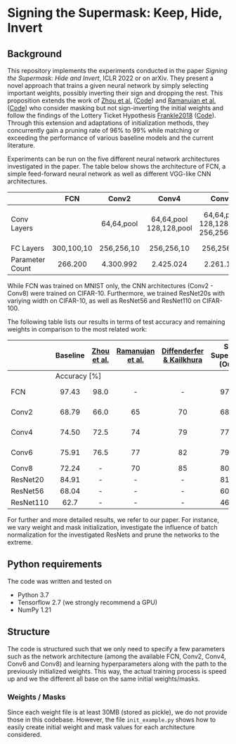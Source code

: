 # Signing the Supermask: Keep, Hide, Invert

## Background
This repository implements the experiments conducted in the paper *Signing the Supermask: Hide and Invert*, ICLR 2022 or on arXiv.
They present a novel approach that trains a given neural network by simply selecting important weights, possibly inverting their sign and dropping the rest.
This proposition extends the work of [Zhou et al.](https://arxiv.org/abs/1905.01067) ([Code](https://github.com/uber-research/deconstructing-lottery-tickets)) and [Ramanujan et al.](https://arxiv.org/abs/1911.13299) ([Code](https://github.com/allenai/hidden-networks)) who consider masking but not sign-inverting the initial weights and follow the findings of the Lottery Ticket Hypothesis [Frankle2018](https://arxiv.org/abs/1803.03635) ([Code](https://github.com/google-research/lottery-ticket-hypothesis)).
Through this extension and adaptations of initialization methods, they concurrently gain a pruning rate of 96% to 99% while matching or exceeding the performance of various baseline models and the current literature.

Experiments can be run on the five different neural network architectures investigated in the paper. The table below shows the architecture of FCN, a simple feed-forward neural network as well as different VGG-like CNN architectures.

|             | FCN | Conv2 | Conv4 | Conv6 | Conv8 |
|------------ | :-: | :---: | :---: | :---: | :---: |
| Conv <br/> Layers | | 64,64,pool | 64,64,pool <br/> 128,128,pool | 64,64,pool <br/> 128,128,pool <br/> 256,256,pool | 64,64,pool <br/> 128,128,pool <br/> 256,256,pool <br/> 512,512,pool |
| FC Layers | 300,100,10 | 256,256,10 | 256,256,10 | 256,256,10 | 256,256,10 |
| Parameter Count | 266.200 | 4.300.992 | 2.425.024 | 2.261.184 | 5.275.840 |

While FCN was trained on MNIST only, the CNN architectures (Conv2 - Conv8) were trained on CIFAR-10.
Furthermore, we trained ResNet20s with variying width on CIFAR-10, as well as ResNet56 and ResNet110 on CIFAR-100. 

The following table lists our results in terms of test accuracy and remaining weights in comparison to the most related work:



|       |       Baseline       |      [Zhou et al.](https://arxiv.org/abs/1905.01067)      | [Ramanujan et al.](https://arxiv.org/abs/1911.13299) | [Diffenderfer & Kailkhura](https://arxiv.org/abs/2103.09377) |    Sig. Supermask (Ours)   |  [Zhou et al.](https://arxiv.org/abs/1905.01067)   |        [Ramanujan et al.](https://arxiv.org/abs/1911.13299)        | [Diffenderfer & Kailkhura](https://arxiv.org/abs/2103.09377) |   Sig. Supermask (Ours)   |
|:------|:--------------------:|:--------------:|:----:|:-----:|:--------------------:|:-------:|:------------------:|:-----:|:-------------------:|
|              <td colspan=5>Accuracy \[%\]   |    <td colspan=4>triple Rem. Weights \[%\]
| FCN   | 97.43  |      98.0      |  \-  |  \-   | 97.48  | 11 - 93 |         \-         |  \-   | 3.77  |
| Conv2 | 68.79  |      66.0      |  65  |  70   | 68.37  | 11 - 93 |         10         |  10   | 0.60  |
| Conv4 | 74.50  |      72.5      |  74  |  79   | 77.40  | 11 - 93 |         10         |  10   |  2.91 |
| Conv6 | 75.91  |      76.5      |  77  |  82   | 79.17  | 11 - 93 |         10         |  10   |  2.36 |
| Conv8 | 72.24  |       \-       |  70  |  85   | 80.91  |   \-    |         10         |  10   |  1.17 |
| ResNet20 | 84.91  |      \-      |  \-  |  \-   | 81.68  | \- |         \-         |  \-   |  21.13 |
| ResNet56 | 68.04  |      \-      |  \-  |  \-   | 60.01  | \- |         \-         |  \-   |  29.39 |
| ResNet110 | 62.7  |      \-      |  \-  |  \-   | 46.42  | \- |         \-         |  \-   |  20.64 |

For further and more detailed results, we refer to our paper. For instance, we vary weight and mask initialization, investigate the influence of batch normalization for the investigated ResNets and prune the networks to the extreme.

## Python requirements

The code was written and tested on

- Python 3.7
- Tensorflow 2.7 (we strongly recommend a GPU)
- NumPy 1.21


## Structure

The code is structured such that we only need to specify a few parameters such as the network architecture (among the available FCN, Conv2, Conv4, Conv6 and Conv8) and learning hyperparameters along with the path to the previously initialized weights. This way, the actual training process is speed up and we the different all base on the same initial weights/masks.

### Weights / Masks

Since each weight file is at least 30MB (stored as pickle), we do not provide those in this codebase. However, the file `init_example.py` shows how to easily create initial weight and mask values for each architecture considered.


